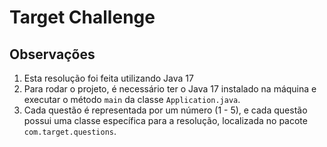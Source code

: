 # Target Challenge

## Observações

1. Esta resolução foi feita utilizando Java 17
2. Para rodar o projeto, é necessário ter o Java 17 instalado na máquina e executar o método `main` da classe `Application.java`.
3. Cada questão é representada por um número (1 - 5), e cada questão possui uma classe específica para a resolução, localizada no pacote `com.target.questions`.
